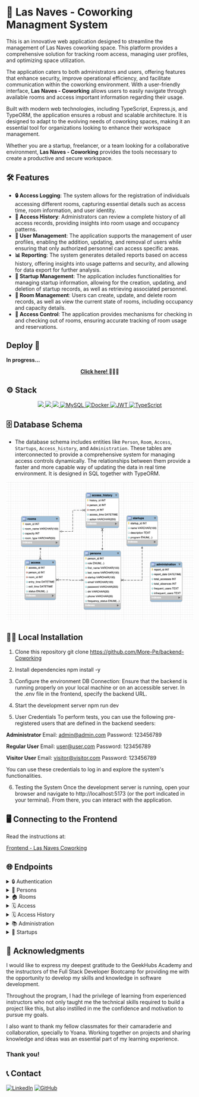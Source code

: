 # 💼 Las Naves - Coworking Managment System

This is an innovative web application designed to streamline the management of Las Naves coworking space. This platform provides a comprehensive solution for tracking room access, managing user profiles, and optimizing space utilization. 

The application caters to both administrators and users, offering features that enhance security, improve operational efficiency, and facilitate communication within the coworking environment. With a user-friendly interface, **Las Naves - Coworking** allows users to easily navigate through available rooms and access important information regarding their usage.

Built with modern web technologies, including TypeScript, Express.js, and TypeORM, the application ensures a robust and scalable architecture. It is designed to adapt to the evolving needs of coworking spaces, making it an essential tool for organizations looking to enhance their workspace management.

Whether you are a startup, freelancer, or a team looking for a collaborative environment, **Las Naves - Coworking** provides the tools necessary to create a productive and secure workspace.

## 🛠️ Features

- **🔒 Access Logging**: The system allows for the registration of individuals accessing different rooms, capturing essential details such as access time, room information, and user identity.
- **📜 Access History**: Administrators can review a complete history of all access records, providing insights into room usage and occupancy patterns.
- **👥 User Management**: The application supports the management of user profiles, enabling the addition, updating, and removal of users while ensuring that only authorized personnel can access specific areas.
- **📊 Reporting**: The system generates detailed reports based on access history, offering insights into usage patterns and security, and allowing for data export for further analysis.
- **🚀 Startup Management**: The application includes functionalities for managing startup information, allowing for the creation, updating, and deletion of startup records, as well as retrieving associated personnel.
- **🏢 Room Management**: Users can create, update, and delete room records, as well as view the current state of rooms, including occupancy and capacity details.
- **🔐 Access Control**: The application provides mechanisms for checking in and checking out of rooms, ensuring accurate tracking of room usage and reservations.


## Deploy 🚀

**In progress...**
<div align="center">
    <a href="https://coworkin.zeabur.app/"><strong> Click here! </strong></a>🚀🚀🚀
</div>

## ⚙️ Stack

<div align="center">
<a href="https://www.expressjs.com/">
    <img src= "https://img.shields.io/badge/express.js-%23404d59.svg?style=for-the-badge&logo=express&logoColor=%2361DAFB"/>
</a><a href="https://typescriptlang.org">
     <img src= "https://img.shields.io/badge/TypeScript-007ACC?style=for-the-badge&logo=typescript&logoColor=white" />
</a>    <a href="https://nodejs.org/es/">
    <img src= "https://img.shields.io/badge/node.js-026E00?style=for-the-badge&logo=node.js&logoColor=white"/>
</a></a><a href="">
    <img src="https://img.shields.io/badge/MySQL-4479A1?style=for-the-badge&logo=mysql&logoColor=white" alt="MySQL" />
</a><a href="">
<img src="https://img.shields.io/badge/Docker-2496ED?style=for-the-badge&logo=docker&logoColor=white" alt="Docker" />
</a><a href="">
    <img src="https://img.shields.io/badge/JWT-000000?style=for-the-badge&logo=jsonwebtokens&logoColor=white" alt="JWT" />
</a><a href="">
    <img src="https://img.shields.io/badge/bcrypt-3178C6?style=for-the-badge&" alt="TypeScript" /></a>
</div>

## 🗄️ Database Schema

- The database schema includes entities like `Person`, `Room`, `Access`, `Startups`, `Access_history`, and `Administration`. These tables are interconnected to provide a comprehensive system for managing access controls dynamically. The relationships between them provide a faster and more capable way of updating the data in real time environment. It is designed in SQL together with TypeORM.

<img alt="coworking database schema" src="./src/assets/DB_schema.png">

## 🧑‍💻 Local Installation

1. Clone this repository
git clone https://github.com/More-Pe/backend-Coworking

2. Install dependencies
npm install -y

3. Configure the environment
DB Connection: Ensure that the backend is running properly on your local machine or on an accessible server. In the .env file in the frontend, specify the backend URL.

4. Start the development server
npm run dev

5. User Credentials
To perform tests, you can use the following pre-registered users that are defined in the backend seeders:

**Administrator**
Email: admin@admin.com Password: 123456789

**Regular User** 
Email: user@user.com Password: 123456789

**Visitor User** 
Email: visitor@visitor.com Password: 123456789

You can use these credentials to log in and explore the system's functionalities.

6. Testing the System
Once the development server is running, open your browser and navigate to http://localhost:5173 (or the port indicated in your terminal). From there, you can interact with the application.

## 🖥️ Connecting to the Frontend
Read the instructions at:

[Frontend - Las Naves Coworking](https://github.com/More-Pe/frontend-Coworking)


## 🌐 Endpoints

<details>
<summary>🔒 Authentication</summary>

| Method | URI       | Action         | Auth                | Body                                                                                   |
|--------|-----------|----------------|---------------------|----------------------------------------------------------------------------------------|
| POST   | /api/register  | Register user  | N/A (public)        | `{  "email": "userEmail", "password": "userPassword" }` |
| POST   | /api/login     | Login user     | N/A (public)        | `{ "email": "userEmail", "password": "userPassword" }`                                |

</details>

<details>
<summary>👤 Persons</summary>

| Method | URI                           | Action                                  | Auth      | Body                                                                                   |
|--------|-------------------------------|-----------------------------------------|-----------|----------------------------------------------------------------------------------------|
| GET    | /api/persons                  | Retrieve all persons                   | Token (admin) | N/A                                                                                    |
| GET    | /api/persons/:id              | Retrieve a person by ID                | Token (admin) | N/A                                                                                    |
| GET    | /api/persons/:id/current-access | Display all current accesses of user ID | Token (user) | N/A                                                                                    |
| GET    | /api/persons/:id/access-history | View user access histories              | Token (user) | N/A                                                                                    |
| POST   | /api/persons/create           | Create a new person                    | Token (admin) | `{ "first_name": "John", "last_name": "Doe", "email": "john@example.com", "password": "password", "startup": "StartupName" }` |
| PUT    | /api/persons/:id              | Update a person by ID                  | Token (admin) | `{ "first_name": "NewName", "last_name": "NewLastName", "email": "newemail@example.com" }` |
| DELETE | /api/persons/:id              | Delete a person by ID                  | Token (admin) | N/A                                                                                    |

</details>

<details>
<summary>🏠 Rooms</summary>

| Method | URI                          | Action                          | Auth        | Body                                                                                   |
|--------|------------------------------|---------------------------------|-------------|----------------------------------------------------------------------------------------|
| GET    | /api/rooms/all               | View all rooms                 | Token (user) | N/A                                                                                    |
| GET    | /api/rooms/:id               | Display room by ID             | Token (user) | N/A                                                                                    |
| GET    | /api/rooms/:id/current-state  | Display current state of a room | Token (user) | N/A                                                                                    |
| POST   | /api/rooms                   | Create a new room              | Token (admin) | `{ "room_name": "Room Name", "capacity": 10, "room_type": "Meeting" }`              |
| PUT    | /api/rooms/:id               | Update a room by ID            | Token (admin) | `{ "room_name": "New Room Name", "capacity": 15, "room_type": "Conference" }`       |
| DELETE | /api/rooms/:id               | Delete room by ID              | Token (admin) | N/A                                                                                    |

</details>

<details>
<summary>🗓 Access</summary>

| Method | URI                          | Action                          | Auth      | Body                                                |
|--------|------------------------------|---------------------------------|-----------|-----------------------------------------------------|
| GET    | /api/access/room/:id         | View current room state by ID   | Token (admin) | N/A                                                 |
| POST   | /api/access/reserve          | Create new booking              | Token (user) | `{ "room_id": "id", "date": "YYYY-MM-DD" }`      |
| POST   | /api/access/check-in/:id     | Check-in to a booking by ID     | Token (user) | N/A                                                 |
| POST   | /api/access/check-out/:id    | Check-out to a booking by ID    | Token (user) | N/A                                                 |
| DELETE | /api/access/cancel/:id       | Delete a booking by ID          | Token (user) | N/A                                                 |

</details>

<details>
<summary>🗓 Access History</summary>

| Method | URI                          | Action                          | Auth      | Body                                                |
|--------|------------------------------|---------------------------------|-----------|-----------------------------------------------------|
| GET    | /api/history/period          | View all accesses for a date period | Token (admin) | `{ "start_date": "YYYY-MM-DD", "end_date": "YYYY-MM-DD"}` |
| GET    | /api/history/room/:id        | View access history for a room  | Token (admin) | N/A                                                 |

</details>

<details>
<summary>📚 Administration</summary>

| Method | URI                          | Action                          | Auth      | Body                                                |
|--------|------------------------------|---------------------------------|-----------|-----------------------------------------------------|
| POST   | /api/report/daily            | Create a daily report for all bookings | Token (admin) | N/A                                                 |
| GET    | /api/report/room-usage/:id   | Create report for a room by ID | Token (admin) | N/A                                                 |
| GET    | /api/report/period           | Create a report for a specific date period | Token (admin) | `{ "start_date": "YYYY-MM-DD", "end_date": "YYYY-MM-DD"}` |

</details>

<details>
<summary>🚀 Startups</summary>

| Method | URI                          | Action                          | Auth      | Body                                                |
|--------|------------------------------|---------------------------------|-----------|-----------------------------------------------------|
| GET    | /api/startups                | Retrieve all startups           | Token (admin) | N/A                                                 |
| GET    | /api/startups/:id            | Retrieve a startup by ID       | Token (admin) | N/A                                                 |
| POST   | /api/startups                | Create a new startup           | Token (admin) | `{ "name": "startupName", "description": "startupDescription", "program": "ProgramName" }` |
| PUT    | /api/startups/:id            | Update a startup by ID         | Token (admin) | `{ "name": "newName", "description": "newDescription", "program": "NewProgram" }` |
| DELETE | /api/startups/:id            | Delete a startup by ID         | Token (admin) | N/A                                                 |
| GET    | /api/startups/:id/persons    | Retrieve persons associated with a startup | Token (admin) | N/A                                                 |

</details>

## 🙌 Acknowledgments

I would like to express my deepest gratitude to the GeekHubs Academy and the instructors of the Full Stack Developer Bootcamp for providing me with the opportunity to develop my skills and knowledge in software development.

Throughout the program, I had the privilege of learning from experienced instructors who not only taught me the technical skills required to build a project like this, but also instilled in me the confidence and motivation to pursue my goals.

I also want to thank my fellow classmates for their camaraderie and collaboration, specially to Yoana. Working together on projects and sharing knowledge and ideas was an essential part of my learning experience.

### Thank you!

## 📞 Contact

<a href=https://www.linkedin.com/in/morena-peralta-almada target="blank">![LinkedIn](https://img.shields.io/badge/LinkedIn-0077B5?style=for-the-badge&logo=linkedin&logoColor=white)</a> <a href=https://www.github.com/More-Pe target="blank">![GitHub](https://img.shields.io/badge/GitHub-100000?style=for-the-badge&logo=github&logoColor=white)</a>